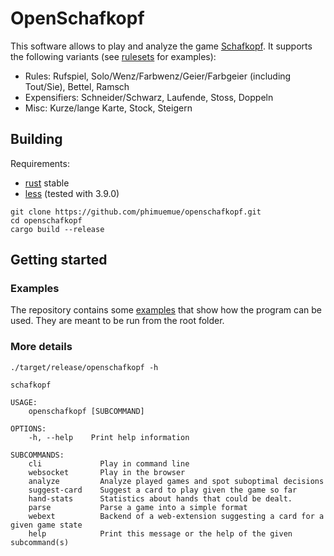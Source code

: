 # OpenSchafkopf

This software allows to play and analyze the game [Schafkopf](https://en.wikipedia.org/wiki/Schafkopf). It supports the following variants (see [rulesets](https://github.com/phimuemue/openschafkopf/tree/main/rulesets) for examples):

* Rules: Rufspiel, Solo/Wenz/Farbwenz/Geier/Farbgeier (including Tout/Sie), Bettel, Ramsch
* Expensifiers: Schneider/Schwarz, Laufende, Stoss, Doppeln
* Misc: Kurze/lange Karte, Stock, Steigern


## Building

Requirements:
* [rust](https://www.rust-lang.org/en-US/install.html) stable
* [less](http://lesscss.org/) (tested with 3.9.0)

```
git clone https://github.com/phimuemue/openschafkopf.git
cd openschafkopf
cargo build --release
```

## Getting started

### Examples

The repository contains some [examples](https://github.com/phimuemue/openschafkopf/tree/main/examples) that show how the program can be used. They are meant to be run from the root folder.

### More details

```
./target/release/openschafkopf -h

schafkopf 

USAGE:
    openschafkopf [SUBCOMMAND]

OPTIONS:
    -h, --help    Print help information

SUBCOMMANDS:
    cli             Play in command line
    websocket       Play in the browser
    analyze         Analyze played games and spot suboptimal decisions
    suggest-card    Suggest a card to play given the game so far
    hand-stats      Statistics about hands that could be dealt.
    parse           Parse a game into a simple format
    webext          Backend of a web-extension suggesting a card for a given game state
    help            Print this message or the help of the given subcommand(s)
```
